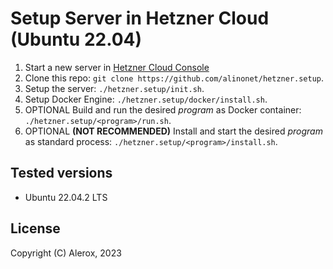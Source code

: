 # Setup Server in Hetzner Cloud (Ubuntu 22.04)
1. Start a new server in [Hetzner Cloud Console](https://console.hetzner.cloud/)
2. Clone this repo: ``git clone https://github.com/alinonet/hetzner.setup``.
3. Setup the server: ``./hetzner.setup/init.sh``.
4. Setup Docker Engine: ``./hetzner.setup/docker/install.sh``.
5. OPTIONAL Build and run the desired *program* as Docker container: ``./hetzner.setup/<program>/run.sh``.
6. OPTIONAL **(NOT RECOMMENDED)** Install and start the desired *program* as standard process: ``./hetzner.setup/<program>/install.sh``.
## Tested versions
- Ubuntu 22.04.2 LTS
## License
Copyright (C) Alerox, 2023
